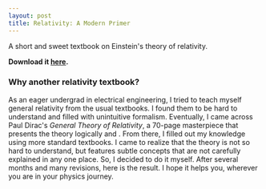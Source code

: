 ```yaml
---
layout: post
title: Relativity: A Modern Primer
---
```


A short and sweet textbook on Einstein's theory of relativity.

**Download it [here](./Relativity__A_Modern_Primer.pdf).**

### Why another relativity textbook?

As an eager undergrad in electrical engineering, I tried to teach myself general relativity from the usual textbooks. I found them to be hard to understand and filled with unintuitive formalism. Eventually, I came across Paul Dirac's _General Theory of Relativity_, a 70-page masterpiece that presents the theory logically and . From there, I filled out my knowledge using more standard textbooks. I came to realize that the theory is not so hard to understand, but features subtle concepts that are not carefully explained in any one place. So, I decided to do it myself. After several months and many revisions, here is the result. I hope it helps you, wherever you are in your physics journey.
